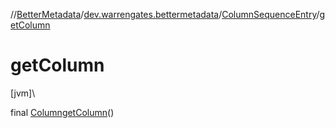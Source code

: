 //[BetterMetadata](../../../index.md)/[dev.warrengates.bettermetadata](../index.md)/[ColumnSequenceEntry](index.md)/[getColumn](get-column.md)

# getColumn

[jvm]\

final [Column](../-column/index.md)[getColumn](get-column.md)()
